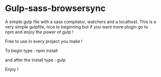 # Gulp-sass-browsersync
A simple gulp file with a sass compilator, watchers and a localhost.
This is a very simple gulpfile, nice to beginning but if you want more plugin go to npm and enjoy the power of gulp !

Free to use in every project you make !

To begin type :
npm install

and after the install type :
gulp

Enjoy !
